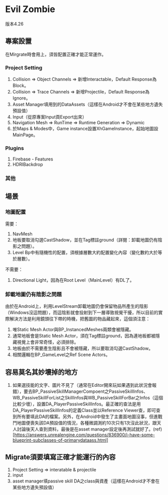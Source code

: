 # Evil Zombie
版本4.26

## 專案設置
在Mirgrate時會用上，須皆配置正確才能正常運作。
### Project Setting
1. Collision => Object Channels => 新增Interactable，Default Response為Block。
2. Collision => Trace Channels => 新增Projectile，Default Response為Ignore。
3. Asset Manager填用到的DataAssets（這樣在Android才不會在某些地方遺失預設值）
4. Input（從原專案Input頁Export出來）
5. Navigation Mesh => RunTime => Runtime Generation => Dynamic
6. 於Maps & Modes中，Game instance設置XhGameInstance，起始地圖設MainPage。

### Plugins
1. Firebase - Features
2. HDRIBackdrop

### 其他

## 場景
### 地圖配置
需要：
1. NavMesh
2. 地板要取消勾選CastShadow，並在Tag標註ground（詳閱：卸載地圖仍有陰影之問題）。
3. Level Bp中有隨機性的配置，須根據層數大約配置變化內容（變化數約大於等於層數）。

不需要：
1. Directional Light，因為在Root Level（MainLevel）有DL了。

### 卸載地圖仍有陰影之問題
由於在Android上，利用LevelStream卸載地圖仍會保留物品所產生的陰影（Windows沒這問題），而這陰影就會投射到下一層導致視覺干擾，所以目前的實際解決方法是利用鏡頭往下帶的時機，把舊圖的物品藏起來，這個須注意：

1. 唯Static Mesh Actor與BP_InstancedMeshes兩類會被隱藏。
2. 通常地板會是Static Mesh Actor，須在Tag標註ground，因為連地板都被隱藏視覺上會非常奇怪，必須排除。
3. 地板由於不需要產生陰影且不會被隱藏，所以要取消勾選CastShadow。
4. 相關邏輯在BP_GameLevel之Ref Scene Actors。

## 容易莫名其妙壞掉的地方
1. 如果選技能的文字、圖片不見了（通常在Editor開來玩如果遇到此狀況會報錯），要去BP_PassiveSkillManagerCompoent之PassiveSkillInfos、WB_PassiveSkillForList之SkillInfos與WB_PassiveSkillForBar之Infos（這個比較少壞），設置DA_PlayerPassiveSkillInfos。最正確的查法是用DA_PlayerPassiveSkillInfos的定義Class並以Reference Viewer查，即可查到所有要填此DA的檔案。另外，在Android中發生了主畫面地圖沒事，但進戰鬥地圖便喪失該DA預設值的情況，各種微調測約10次只有1次沒此狀況，跟天人討論後天人查到資料，最後是在asset manager設定後再測試就好了。(ref)[https://answers.unrealengine.com/questions/836900/i-have-some-blueprint-subclasses-of-primarydataass.html]


## Migrate須要填寫正確才能運行的內容
1. Project Setting => interatable & projectile
2. input
3. asset manager填passive skill DA之class與資產（這樣在Android才不會在某些地方遺失預設值）